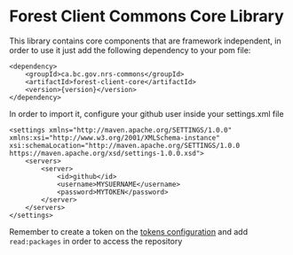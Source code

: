 # Forest Client Commons Core Library

This library contains core components that are framework independent,
in order to use it just add the following dependency to your pom file:

```
<dependency>
    <groupId>ca.bc.gov.nrs-commons</groupId>
    <artifactId>forest-client-core</artifactId>
    <version>{version}</version>
</dependency>
```

In order to import it, configure your github user inside your settings.xml file

```
<settings xmlns="http://maven.apache.org/SETTINGS/1.0.0" xmlns:xsi="http://www.w3.org/2001/XMLSchema-instance" xsi:schemaLocation="http://maven.apache.org/SETTINGS/1.0.0 https://maven.apache.org/xsd/settings-1.0.0.xsd">
    <servers>
        <server>
	        <id>github</id>
	        <username>MYSUERNAME</username>
	        <password>MYTOKEN</password>
	    </server>
    </servers>
</settings>
```

Remember to create a token on the [tokens configuration](https://github.com/settings/tokens) and add `read:packages` in order to access the repository

